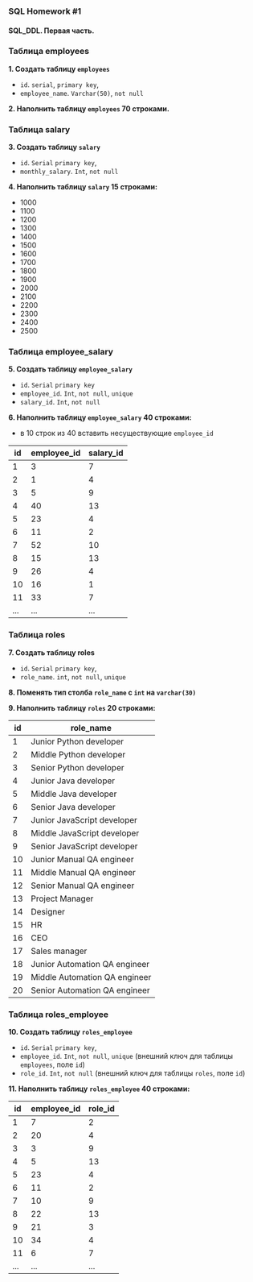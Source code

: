 ### SQL Homework #1

#### SQL_DDL. Первая часть.

### Таблица employees

**1. Создать таблицу `employees`**
- `id`. `serial`,  `primary key`,
- `employee_name`. `Varchar(50)`, `not null`

**2. Наполнить таблицу `employees` 70 строками.**

### Таблица salary

**3. Создать таблицу `salary`**
- `id`. `Serial`  `primary key`,
- `monthly_salary`. `Int`, `not null`

**4. Наполнить таблицу `salary` 15 строками:**
- 1000
- 1100
- 1200
- 1300
- 1400
- 1500
- 1600
- 1700
- 1800
- 1900
- 2000
- 2100
- 2200
- 2300
- 2400
- 2500

### Таблица employee_salary

**5. Создать таблицу `employee_salary`**

- `id`. `Serial`  `primary key`
- `employee_id`. `Int`, `not null`, `unique`
- `salary_id`. `Int`, `not null`

**6. Наполнить таблицу `employee_salary` 40 строками:**
- в 10 строк из 40 вставить несуществующие `employee_id`

| id  | employee_id | salary_id |
| --- | ----------- | --------- |
| 1   | 3           | 7         |
| 2   | 1           | 4         |
| 3   | 5           | 9         |
| 4   | 40          | 13        |
| 5   | 23          | 4         |
| 6   | 11          | 2         |
| 7   | 52          | 10        |
| 8   | 15          | 13        |
| 9   | 26          | 4         |
| 10  | 16          | 1         |
| 11  | 33          | 7         |
| ... | ...         | ...       |

### Таблица roles

**7. Создать таблицу roles**
- `id`. `Serial`  `primary key`,
- `role_name`. `int`, `not null`, `unique`

**8. Поменять тип столба `role_name` с `int` на `varchar(30)`**

**9. Наполнить таблицу `roles` 20 строками:**

| id | role_name                     |
| -- | ----------------------------- |
| 1  | Junior Python developer       |
| 2  | Middle Python developer       |
| 3  | Senior Python developer       |
| 4  | Junior Java developer         |
| 5  | Middle Java developer         |
| 6  | Senior Java developer         |
| 7  | Junior JavaScript developer   |
| 8  | Middle JavaScript developer   |
| 9  | Senior JavaScript developer   |
| 10 | Junior Manual QA engineer     |
| 11 | Middle Manual QA engineer     |
| 12 | Senior Manual QA engineer     |
| 13 | Project Manager               |
| 14 | Designer                      |
| 15 | HR                            |
| 16 | CEO                           |
| 17 | Sales manager                 |
| 18 | Junior Automation QA engineer |
| 19 | Middle Automation QA engineer |
| 20 | Senior Automation QA engineer |

### Таблица roles_employee

**10. Создать таблицу `roles_employee`**
- `id`. `Serial`  `primary key`,
- `employee_id`. `Int`, `not null`, `unique` (внешний ключ для таблицы `employees`, поле `id`)
- `role_id`. `Int`, `not null` (внешний ключ для таблицы `roles`, поле `id`)

**11. Наполнить таблицу `roles_employee` 40 строками:**

| id  | employee_id | role_id |
| --- | ----------- | ------- |
| 1   | 7           | 2       |
| 2   | 20          | 4       |
| 3   | 3           | 9       |
| 4   | 5           | 13      |
| 5   | 23          | 4       |
| 6   | 11          | 2       |
| 7   | 10          | 9       |
| 8   | 22          | 13      |
| 9   | 21          | 3       |
| 10  | 34          | 4       |
| 11  | 6           | 7       |
| ... | ...         | ...     |
